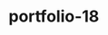 # portfolio-18

<!--

index.html (70 portfolio 18)

D:\1a = مسار تعليم الويب الزيرو\0 المسارات الثلاثة بشكل عام\5 = تصميات اخري\7 = ف موقع شخصي\a12 = عمل Portfolio فديوهات\الملفات

-->

